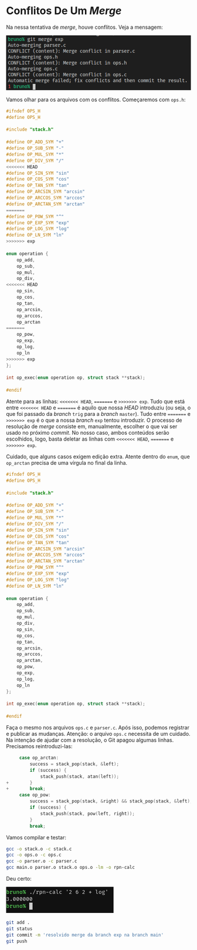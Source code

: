 # Conflitos De Um _Merge_

Na nessa tentativa de _merge_, houve conflitos. Veja a mensagem:

![merge teve conflitos](./exemplo-merge-conflito.png)

Vamos olhar para os arquivos com os conflitos. Começaremos com `ops.h`:

```C
#ifndef OPS_H
#define OPS_H

#include "stack.h"

#define OP_ADD_SYM "+"
#define OP_SUB_SYM "-"
#define OP_MUL_SYM "*"
#define OP_DIV_SYM "/"
<<<<<<< HEAD
#define OP_SIN_SYM "sin"
#define OP_COS_SYM "cos"
#define OP_TAN_SYM "tan"
#define OP_ARCSIN_SYM "arcsin"
#define OP_ARCCOS_SYM "arccos"
#define OP_ARCTAN_SYM "arctan"
=======
#define OP_POW_SYM "^"
#define OP_EXP_SYM "exp"
#define OP_LOG_SYM "log"
#define OP_LN_SYM "ln"
>>>>>>> exp

enum operation {
    op_add,
    op_sub,
    op_mul,
    op_div,
<<<<<<< HEAD
    op_sin,
    op_cos,
    op_tan,
    op_arcsin,
    op_arccos,
    op_arctan
=======
    op_pow,
    op_exp,
    op_log,
    op_ln
>>>>>>> exp
};

int op_exec(enum operation op, struct stack **stack);

#endif
```

Atente para as linhas: `<<<<<<< HEAD`, `=======` e `>>>>>>> exp`. Tudo que está
entre `<<<<<<< HEAD` e `=======` é aquilo que nossa _HEAD_ introduziu (ou seja,
o que foi passado da _branch_ `trig` para a _branch_ `master`). Tudo entre
`=======` e `>>>>>>> exp` é o que a nossa _branch_ `exp` tentou introduzir. O
processo de resolução de _merge_ consiste em, manualmente, escolher o que vai
ser usado no próximo _commit_. No nosso caso, ambos conteúdos serão escolhidos,
logo, basta deletar as linhas com `<<<<<<< HEAD`, `=======` e `>>>>>>> exp`.

Cuidado, que alguns casos exigem edição extra. Atente dentro do `enum`, que
`op_arctan` precisa de uma vírgula no final da linha.

```C
#ifndef OPS_H
#define OPS_H

#include "stack.h"

#define OP_ADD_SYM "+"
#define OP_SUB_SYM "-"
#define OP_MUL_SYM "*"
#define OP_DIV_SYM "/"
#define OP_SIN_SYM "sin"
#define OP_COS_SYM "cos"
#define OP_TAN_SYM "tan"
#define OP_ARCSIN_SYM "arcsin"
#define OP_ARCCOS_SYM "arccos"
#define OP_ARCTAN_SYM "arctan"
#define OP_POW_SYM "^"
#define OP_EXP_SYM "exp"
#define OP_LOG_SYM "log"
#define OP_LN_SYM "ln"

enum operation {
    op_add,
    op_sub,
    op_mul,
    op_div,
    op_sin,
    op_cos,
    op_tan,
    op_arcsin,
    op_arccos,
    op_arctan,
    op_pow,
    op_exp,
    op_log,
    op_ln
};

int op_exec(enum operation op, struct stack **stack);

#endif
```

Faça o mesmo nos arquivos `ops.c` e `parser.c`. Após isso, podemos registrar e
publicar as mudanças. Atenção: o arquivo `ops.c` necessita de um cuidado. Na
intenção de ajudar com a resolução, o Git apagou algumas linhas. Precisamos
reintroduzi-las:

```C
     case op_arctan:
         success = stack_pop(stack, &left);
         if (success) {
             stack_push(stack, atan(left));
+        }
+        break;
     case op_pow:
         success = stack_pop(stack, &right) && stack_pop(stack, &left);
         if (success) {
             stack_push(stack, pow(left, right));
         }
         break;
```

Vamos compilar e testar:
```sh
gcc -o stack.o -c stack.c
gcc -o ops.o -c ops.c
gcc -o parser.o -c parser.c
gcc main.o parser.o stack.o ops.o -lm -o rpn-calc
```

Deu certo:

![oeração com sucesso](./exemplo-dps-merge.png)

```sh
git add .
git status
git commit -m 'resolvido merge da branch exp na branch main'
git push
```
